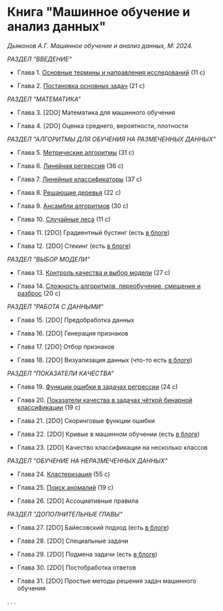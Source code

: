 # Книга "Машинное обучение и анализ данных"

*Дьяконов А.Г. Машинное обучение и анализ данных, М: 2024.*

*РАЗДЕЛ "ВВЕДЕНИЕ"*

* Глава 1. [Основные термины и направления исследований](book_011_intro_202309.pdf) (11 c)

* Глава 2. [Постановка основных задач](book_020_MLintro_202406.pdf) (21 c)

*РАЗДЕЛ "МАТЕМАТИКА"*

* Глава 3. [2DO] Математика для машинного обучения

* Глава 4. [2DO] Оценка среднего, вероятности, плотности

*РАЗДЕЛ "АЛГОРИТМЫ ДЛЯ ОБУЧЕНИЯ НА РАЗМЕЧЕННЫХ ДАННЫХ"*

* Глава 5. [Метрические алгоритмы](book_021_kNN_202413.pdf) (31 c)

* Глава 6. [Линейная регрессия](book_043_linreg_202305.pdf) (36 c)

* Глава 7. [Линейные классификаторы](book_023_linclass_202308.pdf) (37 с)

* Глава 8. [Решающие деревья](book_044_trees_202305.pdf) (22 с)

* Глава 9. [Ансамбли алгоритмов](book_030_ens_202409.pdf) (30 с)

* Глава 10. [Случайные леса](book_031_rf_202403.pdf) (11 с)

* Глава 11. [2DO] Градиентный бустинг (есть [в блоге](https://alexanderdyakonov.wordpress.com/2017/06/09/градиентный-бустинг/))

* Глава 12. [2DO] Стекинг (есть [в блоге](https://alexanderdyakonov.wordpress.com/2017/03/10/cтекинг-stacking-и-блендинг-blending/))

*РАЗДЕЛ "ВЫБОР МОДЕЛИ"*

* Глава 13. [Контроль качества и выбор модели](book_053_control_202309.pdf) (27 с)

* Глава 14. [Сложность алгоритмов, переобучение, смещение и разброс](book_048_bias_variance_202305.pdf) (20 c)

*РАЗДЕЛ "РАБОТА С ДАННЫМИ"*

* Глава 15. [2DO] Предобработка данных

* Глава 16. [2DO] Генерация признаков

* Глава 17. [2DO] Отбор признаков

* Глава 18. [2DO] Визуализация данных (что-то есть [в блоге](https://alexanderdyakonov.wordpress.com/2017/10/30/визуализация-часть-1/))

*РАЗДЕЛ "ПОКАЗАТЕЛИ КАЧЕСТВА"*

* Глава 19. [Функции ошибки в задачах регрессии](book_071_regressionerrors_202306.pdf) (24 с)

* Глава 20. [Показатели качества в задачах чёткой бинарной классификации](book_072_classificationerrors_202406.pdf) (19 c)

* Глава 21. [2DO] Скоринговые функции ошибки

* Глава 22. [2DO] Кривые в машинном обучении (есть [в блоге](https://alexanderdyakonov.wordpress.com/2019/08/29/кривые-в-машинном-обучении/))

* Глава 23. [2DO] Качество классификации на несколько классов

*РАЗДЕЛ "ОБУЧЕНИЕ НА НЕРАЗМЕЧЕННЫХ ДАННЫХ"*

* Глава 24. [Кластеризация](book_081_cluster_202401.pdf) (55 c)

* Глава 25. [Поиск аномалий](book_047_anomaly_06.pdf) (19 с)

* Глава 26. [2DO] Ассоциативные правила

*РАЗДЕЛ "ДОПОЛНИТЕЛЬНЫЕ ГЛАВЫ"*

* Глава 27. [2DO] Байесовский подход (есть [в блоге](https://alexanderdyakonov.wordpress.com/2018/07/30/байесовский-подход/))

* Глава 28. [2DO] Специальные задачи

* Глава 29. [2DO] Подмена задачи (есть [в блоге](https://alexanderdyakonov.wordpress.com/2019/03/22/подмена-задачи-в-ml/))

* Глава 30. [2DO] Постобработка ответов

* Глава 31. [2DO] Простые методы решения задач машинного обучения 

. . .


